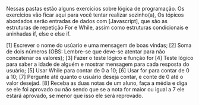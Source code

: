 Nessas pastas estão alguns exercicios sobre lógica de programação. Os exercícios vão ficar aqui para você tentar realizar sozinho(a), Os tópicos abordados serão entradas de dados com [Javascript], que são as estruturas de repetição For e While, assim como estruturas condicionais e aninhadas if, else e else if.

[1] Escrever o nome do usúario e uma mensagem de boas vindas;
[2] Soma de dois números (OBS: Lembre-se que deve-se atentar para não concatenar os valores);
[3] Fazer o teste lógico e função for 
[4] Teste lógico para saber a idade de alguém e mostrar mensagem para cada resposta do usuário;
[5] Usar While para contar de 0 a 10;
[6] Usar for para contar de 0 a 10;
[7] Pergunte até quanto o usuário deseja contar, e conte de 0 até o valor desejad.
[8] Receba as duas notas de um aluno, faça a média e diga se ele foi aprovado ou não sendo que se a nota for maior ou igual a 7 ele estará aprovado, se menor que isso ele será reprovado.

